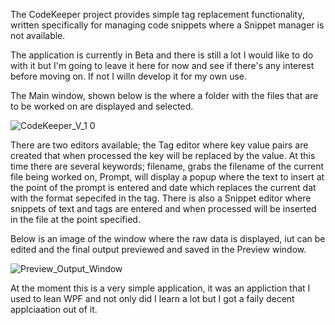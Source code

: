 The CodeKeeper project provides simple tag replacement functionality, written specifically for managing code snippets where a Snippet manager is not available.

The application is currently in Beta and there is still a lot I would like to do with it but I'm going to leave it here for now and see if there's any interest before moving on. If not I willn develop it for my own use.

The Main window, shown below is the where a folder with the files that are to be worked on are displayed and selected.

![CodeKeeper_V_1 0](https://user-images.githubusercontent.com/3386194/117689618-f25fd480-b187-11eb-9df4-a0e79aae7d11.png)

There are two editors available; the Tag editor where key value pairs are created that when processed the key will be replaced by the value. At this time there are several keywords; filename, grabs the filename of the current file being worked on, Prompt, will display a popup where the text to insert at the point of the prompt is entered and date which replaces the current dat with the format sepecifed in the tag. There is also a Snippet editor where snippets of text and tags are entered and when processed will be inserted in the file at the point specified.

Below is an image of the window where the raw data is displayed, iut can be edited and the final output previewed and saved in the Preview window.  

![Preview_Output_Window](https://user-images.githubusercontent.com/3386194/117689635-f5f35b80-b187-11eb-943e-bbd4a6fa2f24.png)

At the moment this is a very simple application, it was an appliction that I used to lean WPF and not only did I learn a lot but I got a faily decent applciaation out of it.

